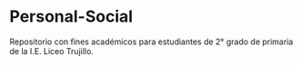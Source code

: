 # Personal-Social
Repositorio con fines académicos para estudiantes de 2° grado de primaria de la I.E. Liceo Trujillo.

